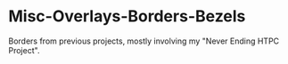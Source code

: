 # Misc-Overlays-Borders-Bezels
Borders from previous projects, mostly involving my "Never Ending HTPC Project".
